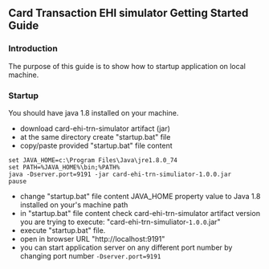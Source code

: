 ## Card Transaction EHI simulator Getting Started Guide

### Introduction

The purpose of this guide is to show how to startup application on local machine.

### Startup

You should have java 1.8 installed on your machine.

- download card-ehi-trn-simulator artifact (jar)
- at the same directory create "startup.bat" file
- copy/paste provided "startup.bat" file content

```
set JAVA_HOME=c:\Program Files\Java\jre1.8.0_74
set PATH=%JAVA_HOME%\bin;%PATH%
java -Dserver.port=9191 -jar card-ehi-trn-simuliator-1.0.0.jar
pause
```

- change "startup.bat" file content JAVA_HOME property value to Java 1.8 installed on your's machine path
- in "startup.bat" file content check card-ehi-trn-simulator artifact version you are trying to execute: "card-ehi-trn-simuliator-`1.0.0`.jar"
- execute "startup.bat" file.
- open in browser URL "http://localhost:9191"
- you can start application server on any different port number by changing port number `-Dserver.port=9191`
